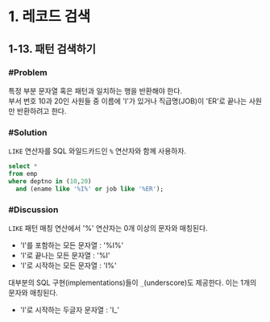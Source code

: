 # 1. 레코드 검색
## 1-13. 패턴 검색하기
### #Problem
특정 부분 문자열 혹은 패턴과 일치하는 행을 반환해야 한다.<br>
부서 번호 10과 20인 사원들 중 이름에 'I'가 있거나 직급명(JOB)이 'ER'로 끝나는 사원만 반환하려고 한다.

### #Solution
`LIKE` 연산자를 SQL 와일드카드인 `%` 연산자와 함께 사용하자.
```sql
select * 
from emp 
where deptno in (10,20) 
  and (ename like '%I%' or job like '%ER');
```

### #Discussion
`LIKE` 패턴 매칭 연산에서 '%' 연산자는 0개 이상의 문자와 매칭된다.
- 'I'를 포함하는 모든 문자열 : '%I%'
- 'I'로 끝나는 모든 문자열 : '%I'
- 'I'로 시작하는 모든 문자열 : 'I%'

대부분의 SQL 구현(implementations)들이 `_`(underscore)도 제공한다. 이는 1개의 문자와 매칭된다.
- 'I'로 시작하는 두글자 문자열 : 'I_'
